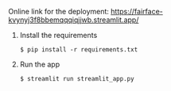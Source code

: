 Online link for the deployment: https://fairface-kvynyj3f8bbemqqqiqjjwb.streamlit.app/

1. Install the requirements

   ```
   $ pip install -r requirements.txt
   ```

2. Run the app

   ```
   $ streamlit run streamlit_app.py
   ```
